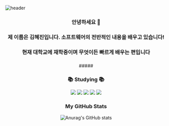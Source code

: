 

![header](https://capsule-render.vercel.app/api?type=waving&color=BFEFFF&height=300&section=header&text=Hello%20World!&fontSize=50)

 <h3 align="center"> 안녕하세요 🙌 </h3>
 <h3 align="center"> 제 이름은 김혜진입니다. 소프트웨어의 전반적인 내용을 배우고 있습니다!</h3>
 <h3 align="center"> 현재 대학교에 재학중이며 무엇이든 빠르게 배우는 편입니다 </h3>
<h3 align="center">  </h3>
<div align="center">
#####  <h3 align="center">📚 Studying 📚</h3>
<img src="https://img.shields.io/badge/Java-007396?style=flat-square&logo=Java&logoColor=white"/></a>
<img src="https://img.shields.io/badge/JAVA-F7DF1E?style=flat&logo=JAVA&logoColor=white"/></a>
<img src="https://img.shields.io/badge/Python-3766AB?style=flat-square&logo=Python&logoColor=white"/></a>
<img src="https://img.shields.io/badge/Mysql-E6B91E?style=flat-square&logo=MySql&logoColor=white"/></a>
<img src="https://img.shields.io/badge/AWS-232F3E?style=flat-square&logo=AmazonAWS&logoColor=white"/></a>
 </div>

#####  <h3 align="center"> My GitHub Stats </h3>
<div align="center">

![Anurag's GitHub stats](https://github-readme-stats.vercel.app/api?username=hyezzi-ya&theme=gruvbox&show_icons=true)

</div>



